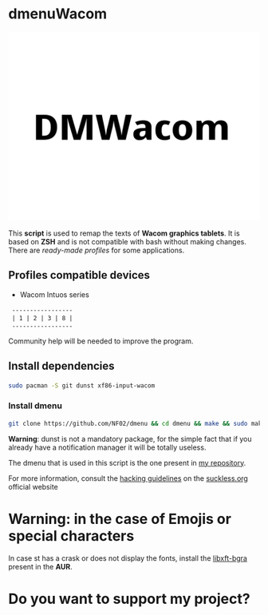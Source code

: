 # dmenuWacom

<img src="dmenuWacom.png">

This **script** is used to remap the texts of **Wacom graphics tablets**. It is based on **ZSH** and is not compatible with bash without making changes. There are *ready-made profiles* for some applications.

## Profiles compatible devices
- Wacom Intuos series
```
 -----------------  
 | 1 | 2 | 3 | 8 |
 -----------------
```

Community help will be needed to improve the program.

## Install dependencies

```sh
sudo pacman -S git dunst xf86-input-wacom
```

### Install dmenu

```sh
git clone https://github.com/NF02/dmenu && cd dmenu && make && sudo make install
```
**Warning**: dunst is not a mandatory package, for the simple fact that if you already have a notification manager it will be totally useless.

The dmenu that is used in this script is the one present in <a href="https://github.com/NF02/dmenu">my repository</a>.

For more information, consult the [hacking guidelines](https://suckless.org/hacking/) on the <a href="https://suckless.org">suckless.org</a> official website

# Warning: in the case of Emojis or special characters

In case st has a crask or does not display the fonts, install the [libxft-bgra](https://aur.archlinux.org/packages/libxft-bgra/) present in the **AUR**.
# Do you want to support my project?
<script type='text/javascript' src='https://storage.ko-fi.com/cdn/widget/Widget_2.js'></script><script type='text/javascript'>kofiwidget2.init('Support Me on Ko-fi', '#29abe0', 'A0A3CDMP9');kofiwidget2.draw();</script> 
